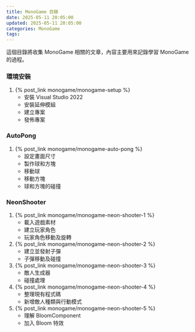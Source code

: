 ```yaml
---
title: MonoGame 目錄
date: 2025-05-11 20:05:00
updated: 2025-05-11 20:05:00
categories: MonoGame
tags:
---
```


這個目錄將收集 MonoGame 相關的文章，內容主要用來記錄學習 MonoGame 的過程。

<!-- more -->
### 環境安裝
1. {% post_link monogame/monogame-setup %}
    * 安裝 Visual Studio 2022
    * 安裝延伸模組
    * 建立專案
    * 發佈專案

### AutoPong
1. {% post_link monogame/monogame-auto-pong %}
    * 設定畫面尺寸
    * 製作球和方塊
    * 移動球
    * 移動方塊
    * 球和方塊的碰撞

### NeonShooter
1. {% post_link monogame/monogame-neon-shooter-1 %}
    * 載入遊戲素材
    * 建立玩家角色
    * 玩家角色移動及旋轉
2. {% post_link monogame/monogame-neon-shooter-2 %}
    * 建立並發射子彈
    * 子彈移動及碰撞
3. {% post_link monogame/monogame-neon-shooter-3 %}
    * 敵人生成器
    * 碰撞處理
4. {% post_link monogame/monogame-neon-shooter-4 %}
    * 整理現有程式碼
    * 新增敵人種類與行動模式
5. {% post_link monogame/monogame-neon-shooter-5 %}
    * 理解 BloomComponent
    * 加入 Bloom 特效
